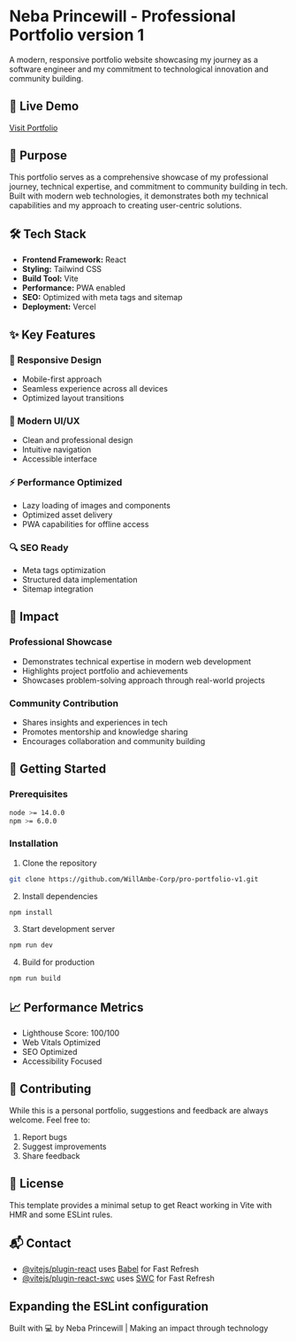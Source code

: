# Neba Princewill - Professional Portfolio version 1

A modern, responsive portfolio website showcasing my journey as a software engineer and my commitment to technological innovation and community building.

## 🚀 Live Demo
[Visit Portfolio](https://your-domain.com)

## 🎯 Purpose

This portfolio serves as a comprehensive showcase of my professional journey, technical expertise, and commitment to community building in tech. Built with modern web technologies, it demonstrates both my technical capabilities and my approach to creating user-centric solutions.

## 🛠 Tech Stack

- **Frontend Framework:** React
- **Styling:** Tailwind CSS
- **Build Tool:** Vite
- **Performance:** PWA enabled
- **SEO:** Optimized with meta tags and sitemap
- **Deployment:** Vercel

## ✨ Key Features

### 📱 Responsive Design
- Mobile-first approach
- Seamless experience across all devices
- Optimized layout transitions

### 🎨 Modern UI/UX
- Clean and professional design
- Intuitive navigation
- Accessible interface

### ⚡ Performance Optimized
- Lazy loading of images and components
- Optimized asset delivery
- PWA capabilities for offline access

### 🔍 SEO Ready
- Meta tags optimization
- Structured data implementation
- Sitemap integration

## 🌟 Impact

### Professional Showcase
- Demonstrates technical expertise in modern web development
- Highlights project portfolio and achievements
- Showcases problem-solving approach through real-world projects

### Community Contribution
- Shares insights and experiences in tech
- Promotes mentorship and knowledge sharing
- Encourages collaboration and community building

## 🚀 Getting Started

### Prerequisites
```bash
node >= 14.0.0
npm >= 6.0.0
```

### Installation
1. Clone the repository
```bash
git clone https://github.com/WillAmbe-Corp/pro-portfolio-v1.git
```

2. Install dependencies
```bash
npm install
```

3. Start development server
```bash
npm run dev
```

4. Build for production
```bash
npm run build
```

## 📈 Performance Metrics

- Lighthouse Score: 100/100
- Web Vitals Optimized
- SEO Optimized
- Accessibility Focused

## 🤝 Contributing

While this is a personal portfolio, suggestions and feedback are always welcome. Feel free to:
1. Report bugs
2. Suggest improvements
3. Share feedback

## 📝 License

This template provides a minimal setup to get React working in Vite with HMR and some ESLint rules.

## 📬 Contact

- [@vitejs/plugin-react](https://github.com/vitejs/vite-plugin-react/blob/main/packages/plugin-react) uses [Babel](https://babeljs.io/) for Fast Refresh
- [@vitejs/plugin-react-swc](https://github.com/vitejs/vite-plugin-react/blob/main/packages/plugin-react-swc) uses [SWC](https://swc.rs/) for Fast Refresh

## Expanding the ESLint configuration

Built with 💻 by Neba Princewill | Making an impact through technology
